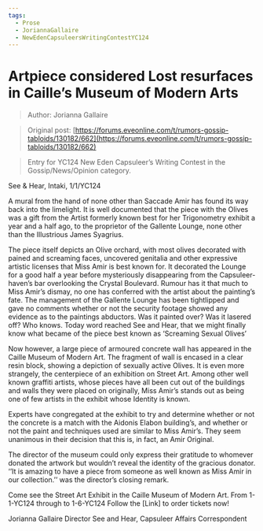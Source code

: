 ```yaml
---
tags:
  - Prose
  - JoriannaGallaire
  - NewEdenCapsuleersWritingContestYC124
---
```


# Artpiece considered Lost resurfaces in Caille’s Museum of Modern Arts

> Author: Jorianna Gallaire

> Original post: [https://forums.eveonline.com/t/rumors-gossip-tabloids/130182/662](https://forums.eveonline.com/t/rumors-gossip-tabloids/130182/662)

> Entry for YC124 New Eden Capsuleer’s Writing Contest in the Gossip/News/Opinion category.


See & Hear, Intaki, 1/1/YC124

A mural from the hand of none other than Saccade Amir has found its way back into the limelight. It is well documented that the piece with the Olives was a gift from the Artist formerly known best for her Trigonometry exhibit a year and a half ago, to the proprietor of the Gallente Lounge, none other than the Illustrious James Syagrius.

The piece itself depicts an Olive orchard, with most olives decorated with pained and screaming faces, uncovered genitalia and other expressive artistic licenses that Miss Amir is best known for. It decorated the Lounge for a good half a year before mysteriously disappearing from the Capsuleer-haven’s bar overlooking the Crystal Boulevard.
Rumour has it that much to Miss Amir’s dismay, no one has conferred with the artist about the painting’s fate. The management of the Gallente Lounge has been tightlipped and gave no comments whether or not the security footage showed any evidence as to the paintings abductors.
Was it painted over? Was it lasered off? Who knows. Today word reached See and Hear, that we might finally know what became of the piece best known as ‘Screaming Sexual Olives’

Now however, a large piece of armoured concrete wall has appeared in the Caille Museum of Modern Art. The fragment of wall is encased in a clear resin block, showing a depiction of sexually active Olives. It is even more strangely, the centerpiece of an exhibition on Street Art. Among other well known graffiti artists, whose pieces have all been cut out of the buildings and walls they were placed on originally, Miss Amir’s stands out as being one of few artists in the exhibit whose Identity is known.

Experts have congregated at the exhibit to try and determine whether or not the concrete is a match with the Aidonis Elabon building’s, and whether or not the paint and techniques used are similar to Miss Amir’s. They seem unanimous in their decision that this is, in fact, an Amir Original.

The director of the museum could only express their gratitude to whomever donated the artwork but wouldn’t reveal the identity of the gracious donator. ‘’It is amazing to have a piece from someone as well known as Miss Amir in our collection.’’ was the director’s closing remark.

Come see the Street Art Exhibit in the Caille Museum of Modern Art. From 1-1-YC124 through to 1-6-YC124 Follow the [Link] to order tickets now!

Jorianna Gallaire Director See and Hear, Capsuleer Affairs Correspondent